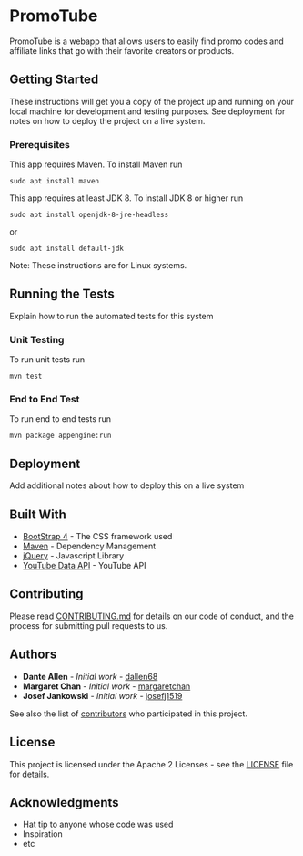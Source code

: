 # PromoTube

PromoTube is a webapp that allows users to easily find promo codes and affiliate links that go with their favorite creators or products.

## Getting Started

These instructions will get you a copy of the project up and running on your local machine for development and testing purposes. See deployment for notes on how to deploy the project on a live system.

### Prerequisites

This app requires Maven. To install Maven run

```
sudo apt install maven
```
This app requires at least JDK 8. To install JDK 8 or higher run
```
sudo apt install openjdk-8-jre-headless
```
or
```
sudo apt install default-jdk 
```
Note: These instructions are for Linux systems.

## Running the Tests

Explain how to run the automated tests for this system

### Unit Testing

To run unit tests run
```
mvn test
```

### End to End Test

To run end to end tests run
```
mvn package appengine:run
```

## Deployment

Add additional notes about how to deploy this on a live system

## Built With

* [BootStrap 4](https://getbootstrap.com/docs/4.0/getting-started/introduction/) - The CSS framework used
* [Maven](https://maven.apache.org/) - Dependency Management
* [jQuery](https://api.jquery.com/) - Javascript Library
* [YouTube Data API](https://developers.google.com/youtube/v3) - YouTube API

## Contributing

Please read [CONTRIBUTING.md](https://gist.github.com/PurpleBooth/b24679402957c63ec426) for details on our code of conduct, and the process for submitting pull requests to us.

## Authors

* **Dante Allen** - *Initial work* - [dallen68](https://github.com/dallen68)
* **Margaret Chan** - *Initial work* - [margaretchan](https://github.com/margaretchan)
* **Josef Jankowski** - *Initial work* - [josefj1519](https://github.com/josefj1519)

See also the list of [contributors](https://github.com/dallen68/PromoTube/contributors) who participated in this project.

## License

This project is licensed under the Apache 2 Licenses - see the [LICENSE](LICENSE) file for details.

## Acknowledgments

* Hat tip to anyone whose code was used
* Inspiration
* etc
